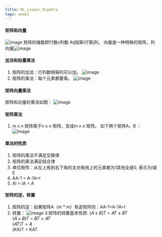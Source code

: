 ```yaml
---
title: ML_Linear_Algebra
tags: weak1
---
```

#### 矩阵和向量
 ![image](37)
 矩阵的维数即行数x列数
 Aij指第i行第j列。
 向量是一种特殊的矩阵，列向量![image](37)

#### 加法和标量乘法
1. 矩阵的加法：行列数相等的可以加。
![image](38)
2. 矩阵的乘法：每个元素都要乘。
![image](38)
#### 矩阵向量乘法
矩阵和向量的乘法如图：
![image](39)
#### 矩阵乘法
1. m x n 矩阵乘于n x o 矩阵，变成m x o 矩阵。
如下两个矩阵A，B ：
![image](40)
#### 乘法的性质
1. 矩阵的乘法不满足交换律
2. 矩阵的乘法满足结合律
3. 单位矩阵：从左上角到右下角的主对角线上的元素都为1其他全是0, 表示为I或E
4. AA-1 = A-1A=I
5. AI = IA = A
#### 矩阵的逆，转置
1. 矩阵的逆：如果矩阵A（m * m）有逆矩阵则：AA-1=A-1A=I
2. 转置：
![image](42)
3.矩阵的转置基本性质: 
(𝐴 ± 𝐵)𝑇 = 𝐴𝑇 ± 𝐵𝑇  
(𝐴 × 𝐵)𝑇 = 𝐵𝑇 × 𝐴𝑇  
(𝐴𝑇)𝑇 = 𝐴  
(KA)T = KAT